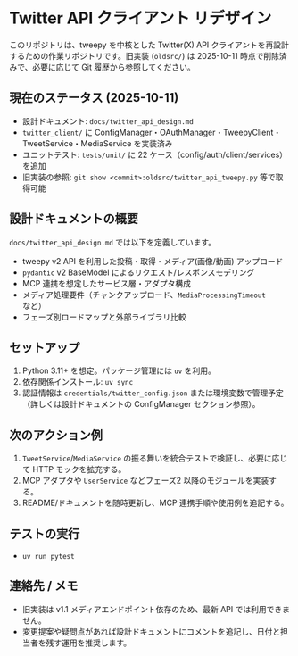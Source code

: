 # Twitter API クライアント リデザイン

このリポジトリは、tweepy を中核とした Twitter(X) API クライアントを再設計するための作業リポジトリです。旧実装 (`oldsrc/`) は 2025-10-11 時点で削除済みで、必要に応じて Git 履歴から参照してください。

## 現在のステータス (2025-10-11)
- 設計ドキュメント: `docs/twitter_api_design.md`
- `twitter_client/` に ConfigManager・OAuthManager・TweepyClient・TweetService・MediaService を実装済み
- ユニットテスト: `tests/unit/` に 22 ケース（config/auth/client/services）を追加
- 旧実装の参照: `git show <commit>:oldsrc/twitter_api_tweepy.py` 等で取得可能

## 設計ドキュメントの概要
`docs/twitter_api_design.md` では以下を定義しています。
- tweepy v2 API を利用した投稿・取得・メディア(画像/動画) アップロード
- `pydantic` v2 BaseModel によるリクエスト/レスポンスモデリング
- MCP 連携を想定したサービス層・アダプタ構成
- メディア処理要件（チャンクアップロード、`MediaProcessingTimeout` など）
- フェーズ別ロードマップと外部ライブラリ比較

## セットアップ
1. Python 3.11+ を想定。パッケージ管理には `uv` を利用。
2. 依存関係インストール: `uv sync`
3. 認証情報は `credentials/twitter_config.json` または環境変数で管理予定（詳しくは設計ドキュメントの ConfigManager セクション参照）。

## 次のアクション例
1. `TweetService`/`MediaService` の振る舞いを統合テストで検証し、必要に応じて HTTP モックを拡充する。
2. MCP アダプタや `UserService` などフェーズ2 以降のモジュールを実装する。
3. README/ドキュメントを随時更新し、MCP 連携手順や使用例を追記する。

## テストの実行
- `uv run pytest`

## 連絡先 / メモ
- 旧実装は v1.1 メディアエンドポイント依存のため、最新 API では利用できません。
- 変更提案や疑問点があれば設計ドキュメントにコメントを追記し、日付と担当者を残す運用を推奨します。
